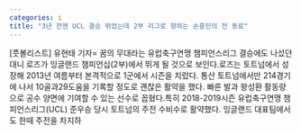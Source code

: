 ```yaml
---
categories: i
title: "3년 전엔 UCL 결승 뛰었는데 2부 리그로 향하는 손흥민의 전 동료"
---
```

[풋볼리스트] 유현태 기자= 꿈의 무대라는 유럽축구연맹 챔피언스리그 결승에도 나섰던 대니 로즈가 잉글랜드 챔피언십(2부)에서 뛰게 될 것으로 보인다.로즈는 토트넘에서 성장해 2013년 여름부터 본격적으로 1군에서 시즌을 치렀다. 통산 토트넘에서만 214경기에 나서 10골과29도움을 기록할 정도로 괜찮은 활약을 했다. 빠른 발과 왕성환 활동량으로 공수 양면에 기여할 수 있는 선수로 꼽혔다.특히 2018-2019시즌 유럽축구연맹 챔피언스리그(UCL) 준우승 당시 토트넘의 주전 수비수로 활약했다. 잉글랜드 대표팀에서도 한때 주전을 차지하